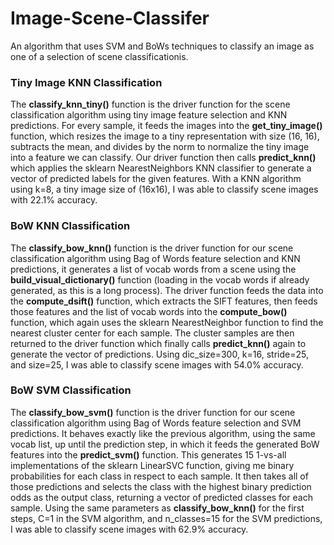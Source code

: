 # Image-Scene-Classifer
An algorithm that uses SVM and BoWs techniques to classify an image as one of a selection of scene classificationis.

### Tiny Image KNN Classification


The **classify_knn_tiny()** function is the driver function for the scene classification algorithm using tiny image feature selection and KNN predictions. For every sample, it feeds the images into the **get_tiny_image()** function, which resizes the image to a tiny representation with size (16, 16), subtracts the mean, and divides by the norm to normalize the tiny image into a feature we can classify. Our driver function then calls **predict_knn()** which applies the sklearn NearestNeighbors KNN classifier to generate a vector of predicted labels for the given features. With a KNN algorithm using k=8, a tiny image size of (16x16), I was able to classify scene images with 22.1% accuracy.

### BoW KNN Classification


The **classify_bow_knn()** function is the driver function for our scene classification algorithm using Bag of Words feature selection and KNN predictions, it generates a list of vocab words from a scene using the **build_visual_dictionary()** function (loading in the vocab words if already generated, as this is a long process). The driver function feeds the data into the **compute_dsift()** function, which extracts the SIFT features, then feeds those features and the list of vocab words into the **compute_bow()** function, which again uses the sklearn NearestNeighbor function to find the nearest cluster center for each sample. The cluster samples are then returned to the driver function which finally calls **predict_knn()** again to generate the vector of predictions. Using dic_size=300, k=16, stride=25, and size=25, I was able to classify scene images with 54.0% accuracy.

### BoW SVM Classification


The **classify_bow_svm()** function is the driver function for our scene classification algorithm using Bag of Words feature selection and SVM predictions. It behaves exactly like the previous algorithm, using the same vocab list, up until the prediction step, in which it feeds the generated BoW features into the **predict_svm()** function. This generates 15 1-vs-all implementations of the sklearn LinearSVC function, giving me binary probabilities for each class in respect to each sample. It then takes all of those predictions and selects the class with the highest binary prediction odds as the output class, returning a vector of predicted classes for each sample. Using the same parameters as **classify_bow_knn()** for the first steps, C=1 in the SVM algorithm, and n_classes=15 for the SVM predictions, I was able to classify scene images with 62.9% accuracy.
